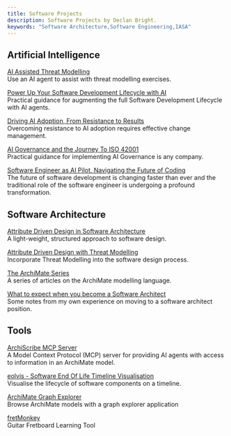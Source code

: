 ```yaml
---
title: Software Projects
description: Software Projects by Declan Bright.
keywords: "Software Architecture,Software Engineering,IASA"
---
```


## Artificial Intelligence

[AI Assisted Threat Modelling](/software/ai-assisted-threat-modelling/) \
Use an AI agent to assist with threat modelling exercises.

[Power Up Your Software Development Lifecycle with AI](/software/power-up-your-sdlc-with-ai/) \
Practical guidance for augmenting the full Software Development Lifecycle with AI agents.

[Driving AI Adoption, From Resistance to Results](/software/driving-ai-adoption-from-resistance-to-results/) \
Overcoming resistance to AI adoption requires effective change management.

[AI Governance and the Journey To ISO 42001](/software/ai-governance-and-the-journey-to-ISO-42001/) \
Practical guidance for implementing AI Governance is any company.

[Software Engineer as AI Pilot, Navigating the Future of Coding](/software/software-engineer-as-ai-pilot/) \
The future of software development is changing faster than ever and the traditional role of the software engineer is undergoing a profound transformation.


## Software Architecture

[Attribute Driven Design in Software Architecture](/software-architecture-attribute-driven-design/) \
A light-weight, structured approach to software design.

[Attribute Driven Design with Threat Modelling](/software-architecture-attribute-driven-design-threat-modelling/) \
Incorporate Threat Modelling into the software design process.

[The ArchiMate Series](/archimate-series/) \
A series of articles on the ArchiMate modelling language.

[What to expect when you become a Software Architect](/what-to-expect-when-you-become-a-software-architect/) \
Some notes from my own experience on moving to a software architect position.


## Tools

[ArchiScribe MCP Server](/software/archiscribe-mcp-server/) \
A Model Context Protocol (MCP) server for providing AI agents with access to information in an ArchiMate model.

[eolvis - Software End Of Life Timeline Visualisation](/eolvis/) \
Visualise the lifecycle of software components on a timeline.

[ArchiMate Graph Explorer](/archimate-graph-explorer/) \
Browse ArchiMate models with a graph explorer application

[fretMonkey](/fretmonkey/) \
Guitar Fretboard Learning Tool